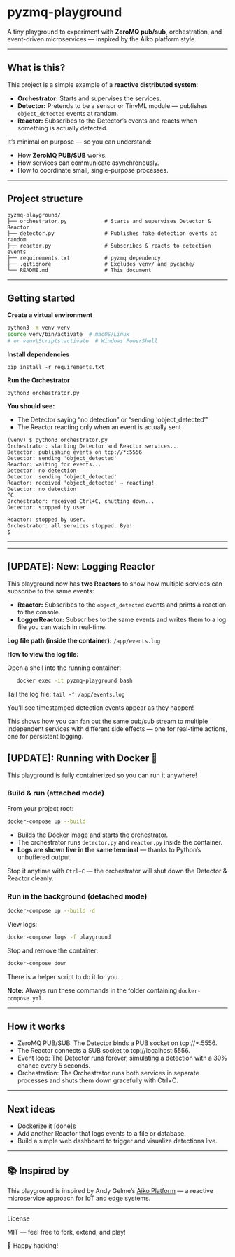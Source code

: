 # pyzmq-playground

A tiny playground to experiment with **ZeroMQ pub/sub**, orchestration, and event-driven microservices — inspired by the Aiko platform style.

---

## What is this?

This project is a simple example of a **reactive distributed system**:
- **Orchestrator:** Starts and supervises the services.
- **Detector:** Pretends to be a sensor or TinyML module — publishes `object_detected` events at random.
- **Reactor:** Subscribes to the Detector’s events and reacts when something is actually detected.

It’s minimal on purpose — so you can understand:
- How **ZeroMQ PUB/SUB** works.
- How services can communicate asynchronously.
- How to coordinate small, single-purpose processes.

---

## Project structure
```
pyzmq-playground/
├── orchestrator.py            # Starts and supervises Detector & Reactor
├── detector.py                # Publishes fake detection events at random
├── reactor.py                 # Subscribes & reacts to detection events
├── requirements.txt           # pyzmq dependency
├── .gitignore                 # Excludes venv/ and pycache/
└── README.md                  # This document
```

---

## Getting started

**Create a virtual environment**

   ```bash
   python3 -m venv venv
   source venv/bin/activate  # macOS/Linux
   # or venv\Scripts\activate  # Windows PowerShell
```

**Install dependencies**
```
pip install -r requirements.txt
```

**Run the Orchestrator**
```
python3 orchestrator.py
```

**You should see:**
- The Detector saying “no detection” or “sending 'object_detected'”
- The Reactor reacting only when an event is actually sent

```
(venv) $ python3 orchestrator.py
Orchestrator: starting Detector and Reactor services...
Detector: publishing events on tcp://*:5556
Detector: sending 'object_detected'
Reactor: waiting for events...
Detector: no detection
Detector: sending 'object_detected'
Reactor: received 'object_detected' → reacting!
Detector: no detection
^C
Orchestrator: received Ctrl+C, shutting down...
Detector: stopped by user.

Reactor: stopped by user.
Orchestrator: all services stopped. Bye!
$
```
---

---

## [UPDATE]: New: Logging Reactor

This playground now has **two Reactors** to show how multiple services can subscribe to the same events:

- **Reactor:** Subscribes to the `object_detected` events and prints a reaction to the console.
- **LoggerReactor:** Subscribes to the same events and writes them to a log file you can watch in real-time.

**Log file path (inside the container):**
`/app/events.log`

**How to view the log file:**

Open a shell into the running container:
```bash
   docker exec -it pyzmq-playground bash
```
Tail the log file:
```tail -f /app/events.log```

You’ll see timestamped detection events appear as they happen!

This shows how you can fan out the same pub/sub stream to multiple independent services with different side effects — one for real-time actions, one for persistent logging.


## [UPDATE]: Running with Docker 🐳

This playground is fully containerized so you can run it anywhere!

### Build & run (attached mode)

From your project root:
```bash
docker-compose up --build
```

- Builds the Docker image and starts the orchestrator.
- The orchestrator runs `detector.py` and `reactor.py` inside the container.
- **Logs are shown live in the same terminal** — thanks to Python’s unbuffered output.

Stop it anytime with `Ctrl+C` — the orchestrator will shut down the Detector & Reactor cleanly.

### Run in the background (detached mode)

```bash
docker-compose up --build -d
```

View logs:
```bash
docker-compose logs -f playground
```

Stop and remove the container:
```bash
docker-compose down
```

There is a helper script to do it for you.

**Note:** Always run these commands in the folder containing `docker-compose.yml`.

---

## How it works
- ZeroMQ PUB/SUB: The Detector binds a PUB socket on tcp://*:5556.
- The Reactor connects a SUB socket to tcp://localhost:5556.
- Event loop: The Detector runs forever, simulating a detection with a 30% chance every 5 seconds.
- Orchestration: The Orchestrator runs both services in separate processes and shuts them down gracefully with Ctrl+C.

---

## Next ideas

- Dockerize it [done]s
- Add another Reactor that logs events to a file or database.
- Build a simple web dashboard to trigger and visualize detections live.


---

## 📚 Inspired by
This playground is inspired by Andy Gelme’s [Aiko Platform](https://github.com/geekscape) — a reactive microservice approach for IoT and edge systems.

---

License

MIT — feel free to fork, extend, and play!

🎉 Happy hacking!